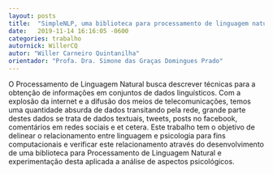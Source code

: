 ```yaml
---
layout: posts
title:  "SimpleNLP, uma biblioteca para processamento de linguagem natural, aplicada a análise de características psicológicas"
date:   2019-11-14 16:16:05 -0600
categories: trabalho
autornick: WillerCQ
autor: "Willer Carneiro Quintanilha"
orientador: "Profa. Dra. Simone das Graças Domingues Prado"
---
```

O Processamento de Linguagem Natural busca descrever técnicas para a obtenção de informações em conjuntos de dados linguísticos. Com a explosão da internet e a difusão dos meios de telecomunicações, temos uma quantidade absurda de dados transitando pela rede, grande parte destes dados se trata de dados textuais, tweets, posts no facebook, comentários em redes sociais e et cetera. Este trabalho tem o objetivo de delinear o relacionamento entre linguagem e psicologia para fins computacionais e verificar este relacionamento através do desenvolvimento de uma biblioteca para Processamento de Linguagem Natural e experimentação desta aplicada a análise de aspectos psicológicos.


